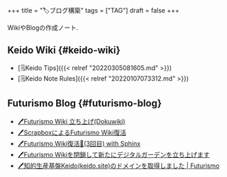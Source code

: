 +++
title = "🏷ブログ構築"
tags = ["TAG"]
draft = false
+++

WikiやBlogの作成ノート.


## Keido Wiki {#keido-wiki}

-   [🗒Keido Tips]({{< relref "20220305081605.md" >}})
-   [🗒Keido Note Rules]({{< relref "20220107073312.md" >}})


## Futurismo Blog {#futurismo-blog}

-   [🖊Futurismo Wiki 立ち上げ(Dokuwiki)](https://futurismo.biz/archives/2500/)
-   [🖊ScrapboxによるFuturismo Wiki復活](https://futurismo.biz/archives/6912/)
-   [🖊Futurismo Wiki復活🎉(3回目) with Sphinx](https://futurismo.biz/restart-futurismo-wiki-3th-2021/)
-   [🖊Futurismo Wikiを閉鎖して新たにデジタルガーデンを立ち上げます](https://futurismo.biz/close-futurismo-wiki-3th-2022/)
-   [🖊知的生産基盤Keido(keido.site)のドメインを取得しました | Futurismo](https://futurismo.biz/domain-acquisition-for-keido-site/)
